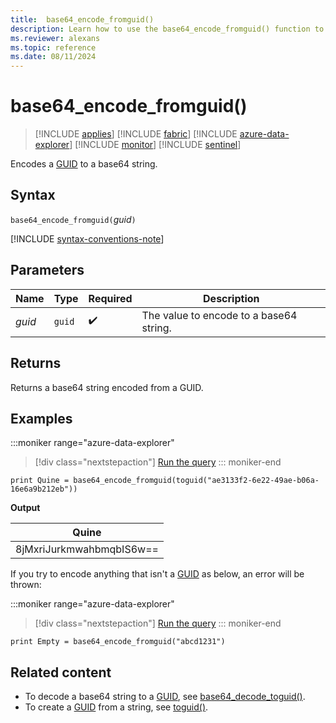 ```yaml
---
title:  base64_encode_fromguid()
description: Learn how to use the base64_encode_fromguid() function to return a base64 string from a GUID.
ms.reviewer: alexans
ms.topic: reference 
ms.date: 08/11/2024
---
```

# base64_encode_fromguid()

> [!INCLUDE [applies](../includes/applies-to-version/applies.md)] [!INCLUDE [fabric](../includes/applies-to-version/fabric.md)] [!INCLUDE [azure-data-explorer](../includes/applies-to-version/azure-data-explorer.md)] [!INCLUDE [monitor](../includes/applies-to-version/monitor.md)] [!INCLUDE [sentinel](../includes/applies-to-version/sentinel.md)]

Encodes a [GUID](scalar-data-types/guid.md) to a base64 string.

## Syntax

`base64_encode_fromguid(`*guid*`)`

[!INCLUDE [syntax-conventions-note](../includes/syntax-conventions-note.md)]

## Parameters

| Name | Type | Required | Description |
|--|--|--|--|
| *guid* | `guid` |  :heavy_check_mark: | The value to encode to a base64 string. |

## Returns

Returns a base64 string encoded from a GUID.

## Examples

:::moniker range="azure-data-explorer"
> [!div class="nextstepaction"]
> <a href="https://dataexplorer.azure.com/clusters/help/databases/Samples?query=H4sIAAAAAAAAAx3FQQqAIBAF0KuIq1oIOcqAiw7RCWLMX7hIw/T+QW/znpZLV9vIBWpVUV6w31GOmrCfrd7XyGnq9U8LnHXuJMMgMj4ITFxYjGWwhEiWEPU8fxrJzt9UAAAA" target="_blank">Run the query</a>
::: moniker-end

```kusto
print Quine = base64_encode_fromguid(toguid("ae3133f2-6e22-49ae-b06a-16e6a9b212eb"))  
```

**Output**

|Quine|
|-----|
|8jMxriJurkmwahbmqbIS6w==|

If you try to encode anything that isn't a [GUID](scalar-data-types/guid.md) as below, an error will be thrown:

:::moniker range="azure-data-explorer"
> [!div class="nextstepaction"]
> <a href="https://dataexplorer.azure.com/clusters/help/databases/Samples?query=H4sIAAAAAAAAAysoyswrUXDNLSipVLBVSEosTjUziU/NS85PSY1PK8rPTS/NTNFQSkxKTjE0MjZU0gQApqVKnzAAAAA=" target="_blank">Run the query</a>
::: moniker-end

```kusto
print Empty = base64_encode_fromguid("abcd1231")
```

## Related content

* To decode a base64 string to a [GUID](scalar-data-types/guid.md), see [base64_decode_toguid()](base64-decode-toguid-function.md).
* To create a [GUID](scalar-data-types/guid.md) from a string, see [toguid()](toguid-function.md).